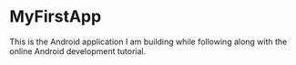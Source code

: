 MyFirstApp
==========
This is the Android application I am building while following along with the online Android development tutorial.
